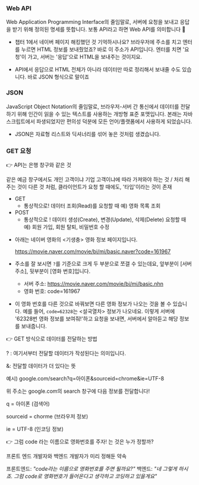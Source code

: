 ### Web  API

Web Application Programming Interface의 줄임말로, 서버에 요청을 보내고 응답을 받기 위해 정의된 명세를 뜻합니다. 보통 API라고 하면 Web API를 의미합니다 🙂

- 챕터 1에서 네이버 페이지 해킹했던 것 기억하시나요? 브라우저에 주소를 치고 엔터를 누르면 HTML 정보를 보내줬었죠? 바로 이 주소가 API입니다. 엔터를 치면 '요청'이 가고, 서버는 '응답'으로 HTML을 보내주는 것이지요.

- API에서 응답으로 HTML 전체가 아니라 데이터만 따로 정리해서 보내줄 수도 있습니다. 바로 JSON 형식으로 말이죠



### JSON

JavaScript Object Notation의 줄임말로, 브라우저-서버 간 통신에서 데이터를 전달하기 위해 인간이 읽을 수 있는 텍스트를 사용하는 개방형 표준 포맷입니다. 본래는 자바스크립트에서 파생되었지만 편의성 덕분에 모든 언어/플랫폼에서 사용하게 되었습니다.

- JSON은 자료형 리스트와 딕셔너리를 섞어 놓은 것처럼 생겼습니다.



### GET 요청

👉 API는 은행 창구와 같은 것

같은 예금 창구에서도 개인 고객이냐 기업 고객이냐에 따라 가져와야 하는 것 / 처리 해주는 것이 다른 것 처럼, 클라이언트가 요청 할 때에도, '타입'이라는 것이 존재



* GET 
  * 통상적으로! 데이터 조회(Read)를 요청할 때 예) 영화 목록 조회
* POST
  * 통상적으로 ! 데이터 생성(Create), 변경(Update), 삭제(Delete) 요청할 때 예) 회원 가입, 회원 탈퇴, 비밀번호 수정



- 아래는 네이버 영화의 <기생충> 영화 정보 페이지입니다.

  https://movie.naver.com/movie/bi/mi/basic.naver?code=161967

- 주소를 잘 보시면 `?`를 기준으로 크게 두 부분으로 쪼갤 수 있는데요, 앞부분이 [서버 주소], 뒷부분이 [영화 번호]입니다.

  - 서버 주소: https://movie.naver.com/movie/bi/mi/basic.nhn
  - 영화 번호: code=161967

- 이 영화 번호를 다른 것으로 바꿔보면 다른 영화 정보가 나오는 것을 볼 수 있습니다. 예를 들어, `code=62328`는 <설국열차> 정보가 나오네요. 이렇게 서버에 '62328번 영화 정보를 보여줘!'하고 요청을 보내면, 서버에서 알아듣고 해당 정보를 보내줍니다.



👉 GET 방식으로 데이터를 전달하는 방법

? : 여기서부터 전달할 데이터가 작성된다는 의미입니다.

&: 전달할 데이터가 더 있다는 뜻



예시) google.com/search?q=아이폰&sourceid=chrome&ie=UTF-8

 위 주소는 google.com의 search 창구에 다음 정보를 전달합니다!

q = 아이폰 (검색어)

sourceid = chorme (브라우저 정보)

ie = UTF-8 (인코딩 정보)



👉 그럼 code 라는 이름으로 영화번호를 주자! 는 것은 누가 정할까?

프론트 엔드 개발자와 백엔드 개발자가 미리 정해둔 약속 

프론트엔드: *"code라는 이름으로 영화번호를 주면 될까요?"* 백엔드: *"네 그렇게 하시죠. 그럼 code로 영화번호가 들어온다고 생각하고 코딩하고 있을게요"*

